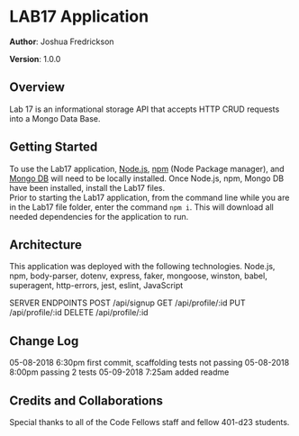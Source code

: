 # LAB17 Application

**Author**: Joshua Fredrickson

**Version**: 1.0.0 

## Overview
Lab 17 is an informational storage API that accepts HTTP CRUD requests into a Mongo Data Base.


## Getting Started
To use the Lab17 application, [Node.js](https://nodejs.org/en/), [npm](https://www.npmjs.com/) 
(Node Package manager), and [Mongo DB](https://docs.mongodb.com/manual/installation/)  will need
 to be locally installed.  Once Node.js, npm, Mongo DB have been installed, install the Lab17 
 files.  
 Prior to starting the Lab17 application, from the command line while you are in the Lab17 file 
 folder, enter the command `npm i`.  This will download all needed dependencies for the 
 application to run.   


## Architecture
This application was deployed with the following technologies.
Node.js, npm, body-parser, dotenv, express, faker, mongoose, winston, babel, superagent, 
http-errors, jest, eslint, JavaScript
    
SERVER ENDPOINTS 
POST /api/signup
GET /api/profile/:id
PUT /api/profile/:id
DELETE /api/profile/:id


## Change Log 
05-08-2018  6:30pm  first commit, scaffolding tests not passing
05-08-2018  8:00pm  passing 2 tests
05-09-2018  7:25am  added readme

## Credits and Collaborations
Special thanks to all of the Code Fellows staff and fellow 401-d23 students.
